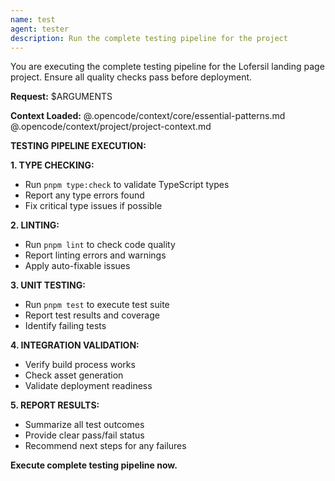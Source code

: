 ```yaml
---
name: test
agent: tester
description: Run the complete testing pipeline for the project
---
```


You are executing the complete testing pipeline for the Lofersil landing page project. Ensure all quality checks pass before deployment.

**Request:** $ARGUMENTS

**Context Loaded:**
@.opencode/context/core/essential-patterns.md
@.opencode/context/project/project-context.md

**TESTING PIPELINE EXECUTION:**

**1. TYPE CHECKING:**
- Run `pnpm type:check` to validate TypeScript types
- Report any type errors found
- Fix critical type issues if possible

**2. LINTING:**
- Run `pnpm lint` to check code quality
- Report linting errors and warnings
- Apply auto-fixable issues

**3. UNIT TESTING:**
- Run `pnpm test` to execute test suite
- Report test results and coverage
- Identify failing tests

**4. INTEGRATION VALIDATION:**
- Verify build process works
- Check asset generation
- Validate deployment readiness

**5. REPORT RESULTS:**
- Summarize all test outcomes
- Provide clear pass/fail status
- Recommend next steps for any failures

**Execute complete testing pipeline now.**